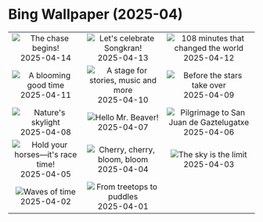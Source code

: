 # Bing Wallpaper (2025-04)

|  |  |  |
|:---:|:---:|:---:|
| ![](https://www.bing.com/th?id=OHR.SpottedDolphins_EN-GB5559649631_400x240.jpg "The chase begins!") 2025-04-14 | ![](https://www.bing.com/th?id=OHR.ThailandPagodas_EN-GB5439908632_400x240.jpg "Let's celebrate Songkran!") 2025-04-13 | ![](https://www.bing.com/th?id=OHR.SpaceFlight_EN-GB5240728693_400x240.jpg "108 minutes that changed the world") 2025-04-12 |
| ![](https://www.bing.com/th?id=OHR.TulipsWindmill_EN-GB4977266654_400x240.jpg "A blooming good time") 2025-04-11 | ![](https://www.bing.com/th?id=OHR.MillenniumCentre2025_EN-GB4834695501_400x240.jpg "A stage for stories, music and more") 2025-04-10 | ![](https://www.bing.com/th?id=OHR.BlueNaxos_EN-GB4555979110_400x240.jpg "Before the stars take over") 2025-04-09 |
| ![](https://www.bing.com/th?id=OHR.LagoaPortugal_EN-GB2759249420_400x240.jpg "Nature's skylight") 2025-04-08 | ![](https://www.bing.com/th?id=OHR.BeaverDay_EN-GB4231980844_400x240.jpg "Hello Mr. Beaver!") 2025-04-07 | ![](https://www.bing.com/th?id=OHR.GaztelugatxeSunset_EN-GB4088567205_400x240.jpg "Pilgrimage to San Juan de Gaztelugatxe") 2025-04-06 |
| ![](https://www.bing.com/th?id=OHR.GrandNational2025_EN-GB3927450244_400x240.jpg "Hold your horses—it's race time!") 2025-04-05 | ![](https://www.bing.com/th?id=OHR.CherryBlossomDC_EN-GB3780298287_400x240.jpg "Cherry, cherry, bloom, bloom") 2025-04-04 | ![](https://www.bing.com/th?id=OHR.SaguaroRainbow_EN-GB1954302225_400x240.jpg "The sky is the limit") 2025-04-03 |
| ![](https://www.bing.com/th?id=OHR.UtahBadlands_EN-GB1912634254_400x240.jpg "Waves of time") 2025-04-02 | ![](https://www.bing.com/th?id=OHR.TicanFrog_EN-GB2046965668_400x240.jpg "From treetops to puddles") 2025-04-01 |  |
